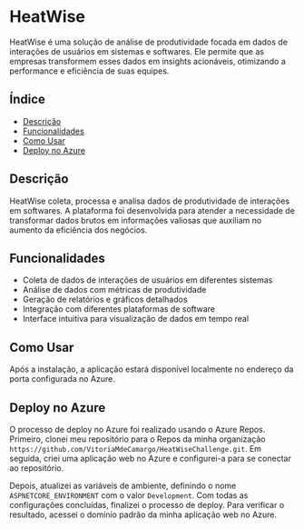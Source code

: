# HeatWise

HeatWise é uma solução de análise de produtividade focada em dados de interações de usuários em sistemas e softwares. Ele permite que as empresas transformem esses dados em insights acionáveis, otimizando a performance e eficiência de suas equipes.

## Índice

- [Descrição](#descrição)
- [Funcionalidades](#funcionalidades)
- [Como Usar](#como-usar)
- [Deploy no Azure](#deploy-no-azure)


## Descrição

HeatWise coleta, processa e analisa dados de produtividade de interações em softwares. A plataforma foi desenvolvida para atender a necessidade de transformar dados brutos em informações valiosas que auxiliam no aumento da eficiência dos negócios.

## Funcionalidades

- Coleta de dados de interações de usuários em diferentes sistemas
- Análise de dados com métricas de produtividade
- Geração de relatórios e gráficos detalhados
- Integração com diferentes plataformas de software
- Interface intuitiva para visualização de dados em tempo real

## Como Usar 
Após a instalação, a aplicação estará disponível localmente no endereço da porta configurada no Azure.

## Deploy no Azure

O processo de deploy no Azure foi realizado usando o Azure Repos. Primeiro, clonei meu repositório para o Repos da minha organização `https://github.com/VitoriaMdeCamargo/HeatWiseChallenge.git`. Em seguida, criei uma aplicação web no Azure e configurei-a para se conectar ao repositório.

Depois, atualizei as variáveis de ambiente, definindo o nome `ASPNETCORE_ENVIRONMENT` com o valor `Development`. Com todas as configurações concluídas, finalizei o processo de deploy. Para verificar o resultado, acessei o domínio padrão da minha aplicação web no Azure.
